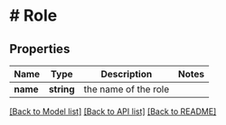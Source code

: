 # # Role

## Properties

Name | Type | Description | Notes
------------ | ------------- | ------------- | -------------
**name** | **string** | the name of the role |

[[Back to Model list]](../../README.md#models) [[Back to API list]](../../README.md#endpoints) [[Back to README]](../../README.md)
